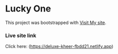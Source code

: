 # Lucky One

This project was bootstrapped with [Visit My site](https://deluxe-kheer-fbdd21.netlify.app).

### Live site link

Click here: (https://deluxe-kheer-fbdd21.netlify.app)
